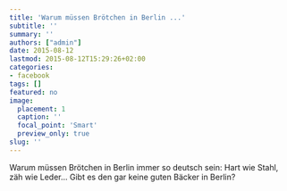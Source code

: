 ```yaml
---
title: 'Warum müssen Brötchen in Berlin ...'
subtitle: ''
summary: ''
authors: ["admin"]
date: 2015-08-12
lastmod: 2015-08-12T15:29:26+02:00
categories:
- facebook
tags: []
featured: no
image:
  placement: 1
  caption: ''
  focal_point: 'Smart'
  preview_only: true
slug: ''
---
```

Warum müssen Brötchen in Berlin immer so deutsch sein: Hart wie Stahl, zäh wie Leder... Gibt es den gar keine guten Bäcker in Berlin?

